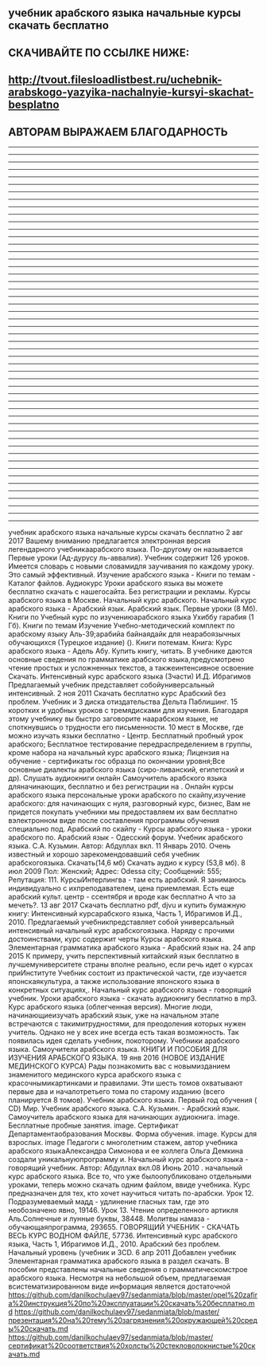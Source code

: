 учебник арабского языка начальные курсы скачать бесплатно
--------------------------------------------------
СКАЧИВАЙТЕ ПО ССЫЛКЕ НИЖЕ:
--------------------------------------------------
http://tvout.filesloadlistbest.ru/uchebnik-arabskogo-yazyika-nachalnyie-kursyi-skachat-besplatno
--------------------------------------------------
АВТОРАМ ВЫРАЖАЕМ БЛАГОДАРНОСТЬ
--------------------------------------------------
--------------------------------------------------
--------------------------------------------------
--------------------------------------------------
--------------------------------------------------
--------------------------------------------------
--------------------------------------------------
--------------------------------------------------
--------------------------------------------------
--------------------------------------------------
--------------------------------------------------
--------------------------------------------------
--------------------------------------------------
--------------------------------------------------
--------------------------------------------------
--------------------------------------------------
--------------------------------------------------
--------------------------------------------------
--------------------------------------------------
--------------------------------------------------
--------------------------------------------------
--------------------------------------------------
--------------------------------------------------
--------------------------------------------------
--------------------------------------------------
--------------------------------------------------
--------------------------------------------------
--------------------------------------------------
--------------------------------------------------
--------------------------------------------------
--------------------------------------------------
--------------------------------------------------
--------------------------------------------------
--------------------------------------------------
--------------------------------------------------
--------------------------------------------------
--------------------------------------------------
--------------------------------------------------
--------------------------------------------------
--------------------------------------------------
--------------------------------------------------
--------------------------------------------------
--------------------------------------------------
--------------------------------------------------
--------------------------------------------------
--------------------------------------------------
--------------------------------------------------
--------------------------------------------------
--------------------------------------------------
--------------------------------------------------
--------------------------------------------------
--------------------------------------------------
учебник арабского языка начальные курсы скачать бесплатно 2 авг 2017  Вашему вниманию предлагается электронная версия легендарного учебникаарабского языка. По-другому он называется Первые уроки (Ад-дурусу ль-аввалия). Учебник содержит 126 уроков. Имеется словарь с новыми словамидля заучивания по каждому уроку. Это самый эффективный. Изучение арабского языка - Книги по темам - Каталог файлов. Аудиокурс Уроки арабского языка вы можете бесплатно скачать с нашегосайта. Без регистрации и рекламы. Курсы арабского языка в Москве. Начальный курс арабского. Начальный курс арабского языка - Арабский язык. Арабский язык. Первые уроки (8 Мб). Книги по  Учебный курс по изучениюарабского языка Ухиббу гарабия (1 Гб). Книги по темам  Изучение Учебно-методический комплект по арабскому языку Аль-39;арабийа байнаядайк для неарабоязычных обучающихся (Турецкое издание) (). Книги потемам. Книга: Курс арабского языка - Адель Абу. Купить книгу, читать. В учебнике даются основные сведения по грамматике арабского языка,предусмотрено чтение простых и усложненных текстов, а такжеинтенсивное освоение  Скачать. Интенсивный курс арабского языка (3части) И.Д. Ибрагимов Предлагаемый учебник представляет собойуниверсальный интенсивный. 2 ноя 2011  Скачать бесплатно курс Арабский без проблем. Учебник и 3 диска отиздательства Дельта Паблишинг. 15 коротких и удобных уроков с тремядисками для изучения.  Благодаря этому учебнику вы быстро заговорите наарабском языке, не споткнувшись о трудности его письменности.
10 мест в Москве, где можно изучать языки бесплатно - Центр. Бесплатный пробный урок арабского; Бесплатное тестирование передраспределением в группы, кроме набора на начальный курс арабского языка; Лицензия на обучение - сертификаты гос образца по окончании уровня;Все основные диалекты арабского языка (сиро-ливанский, египетский и др). Слушать аудиокниги онлайн  Самоучитель арабского языка дляначинающих, бесплатно и без регистрации на . Онлайн курсы арабского языка  персональные уроки арабского по скайпу,изучение арабского: для начинающих с нуля, разговорный курс, бизнес, Вам не придется покупать учебники  мы предоставляем их вам бесплатно вэлектронном виде после составления программы обучения специально под. Арабский по скайпу - Курсы арабского языка - уроки арабского по. Арабский язык - Одесский форум. Учебник арабского языка. С.А. Кузьмин. Автор: Абдуллах вкл. 11 Январь 2010. Очень известный и хорошо зарекомендовавший себя учебник арабскогоязыка. Скачать(14,6 мб)  Скачать аудио к курсу (53,8 мб). 8 июл 2009  Пол: Женский; Адрес: Odessa city; Сообщений: 555; Репутация: 111. КурсыИнтерлингва - там есть арабский. Я занимаюсь индивидуально с ихпреподавателем, цена приемлемая. Есть еще арабский культ. центр - ссентября и вроде как бесплатно А что за мечеть?. 13 авг 2017  Скачать бесплатно pdf, djvu и купить бумажную книгу: Интенсивный курсарабского языка, Часть 1, Ибрагимов И.Д., 2010. Предлагаемый учебникпредставляет собой универсальный интенсивный начальный курс арабскогоязыка. Наряду с прочими достоинствами, курс содержит черты
Курсы арабского языка. Элементарная грамматика арабского языка - Арабский язык на. 24 апр 2015  К примеру, учить перспективный китайский язык бесплатно в лучшемуниверситете страны вполне реально, если речь идет о курсах приИнституте  Учебник состоит из практической части, где изучается японскаякультура, а также использование японского языка в конкретных ситуациях,. Начальный курс арабского языка - говорящий учебник. Уроки арабского языка - скачать аудиокнигу бесплатно в mp3. Курс арабского языка (облегченная версия). Многие люди, начинающиеизучать арабский язык, уже на начальном этапе встречаются с такимитрудностями, для преодоления которых нужен учитель. Однако не у всех ине всегда есть такая возможность. Так появилась идея сделать учебник, покоторому. Учебники арабского языка. Самоучители арабского языка. КНИГИ И ПОСОБИЯ ДЛЯ ИЗУЧЕНИЯ АРАБСКОГО ЯЗЫКА. 19 янв 2016  (НОВОЕ ИЗДАНИЕ МЕДИНСКОГО КУРСА) Рады познакомить вас с новымизданием знаменитого мединского курса арабского языка с красочнымикартинками и правилами. Эти шесть томов охватывают первые два и началотретьего тома по старому изданию (всего планируется 8 томов).
Учебник арабского языка. Первый год обучения ( CD)  Мир. Учебник арабского языка. С.А. Кузьмин. - Арабский язык. Самоучитель арабского языка для начинающих аудиокнига. image. Бесплатные пробные занятия. image. Сертификат Департаментаобразования Москвы. Форма обучения. image. Курсы для взрослых. image Педагоги с многолетним стажем, автор учебника арабского языкаАлександра Симонова и ее коллега Ольга Демкина создали уникальнуюпрограмму и. Начальный курс арабского языка - говорящий учебник. Автор: Абдуллах вкл.08 Июнь 2010 . начальный курс арабского языка. Все то, что уже былоопубликовано отдельными уроками, теперь можно скачать одним файлом, ввиде учебника. Курс предназначен для тех, кто хочет научиться читать по-арабски. Урок 12. Подразумеваемый мадд - удлинение гласных там, где это необозначено явно, 19146. Урок 13. Чтение определенного артикля Аль.Солнечные и лунные буквы, 38448. Молитвы намаза - обучающаяпрограмма, 293655. ГОВОРЯЩИЙ УЧЕБНИК - СКАЧАТЬ ВЕСЬ КУРС ВОДНОМ ФАЙЛЕ, 57736. Интенсивный курс арабского языка, Часть 1, Ибрагимов И.Д., 2010. Арабский без проблем. Начальный уровень (учебник и 3CD. 6 апр 2011  Добавлен учебник Элементарная грамматика арабского языка в раздел скачать. В пособии представлены начальные сведения о грамматическомстрое арабского языка. Несмотря на небольшой объем, предлагаемая всистематизированном виде информация является достаточной
https://github.com/danilkochulaev97/sedanmiata/blob/master/opel%20zafira%20инструкция%20по%20эксплуатации%20скачать%20бесплатно.md
https://github.com/danilkochulaev97/sedanmiata/blob/master/презентация%20на%20тему%20загрязнения%20окружающей%20среды%20скачать.md
https://github.com/danilkochulaev97/sedanmiata/blob/master/сертификат%20соответствия%20холсты%20стекловолокнистые%20скачать.md